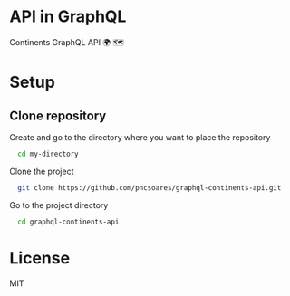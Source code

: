 # API in GraphQL

Continents GraphQL API 🌍 🗺

# Setup

## Clone repository

Create and go to the directory where you want to place the repository

```bash
  cd my-directory
```

Clone the project

```bash
  git clone https://github.com/pncsoares/graphql-continents-api.git
```

Go to the project directory

```bash
  cd graphql-continents-api
```

# License

MIT